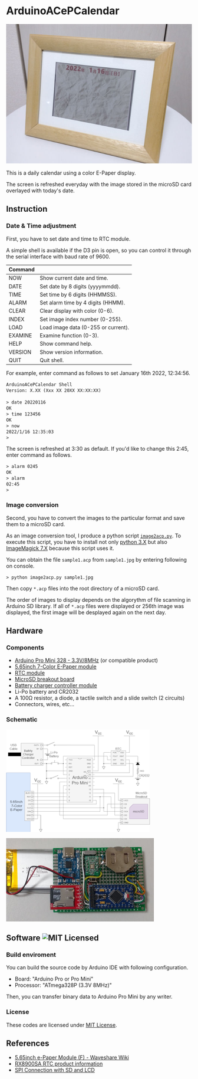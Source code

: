 # ArduinoACePCalendar

![Picture](doc/picture.jpg)

This is a daily calendar using a color E-Paper display.

The screen is refreshed everyday with the image stored in the microSD card overlayed with today's date.

## Instruction

### Date & Time adjustment

First, you have to set date and time to RTC module.

A simple shell is available if the D3 pin is open, so you can control it through the serial interface with baud rate of 9600.

| Command |                                     |
|---------|-------------------------------------|
| NOW     | Show current date and time.         |
| DATE    | Set date by 8 digits (yyyymmdd).    |
| TIME    | Set time by 6 digits (HHMMSS).      |
| ALARM   | Set alarm time by 4 digits (HHMM).  |
| CLEAR   | Clear display with color (0-6).     |
| INDEX   | Set image index number (0-255).     |
| LOAD    | Load image data (0-255 or current). |
| EXAMINE | Examine function (0-3).             |
| HELP    | Show command help.                  |
| VERSION | Show version information.           |
| QUIT    | Quit shell.                         |

For example, enter command as follows to set January 16th 2022, 12:34:56.

```
ArduinoACePCalendar Shell
Version: X.XX (Xxx XX 20XX XX:XX:XX)

> date 20220116
OK
> time 123456
OK
> now
2022/1/16 12:35:03
> 
```

The screen is refreshed at 3:30 as default. If you'd like to change this 2:45, enter command as follows.

```
> alarm 0245
OK
> alarm
02:45
>
```

### Image conversion

Second, you have to convert the images to the particular format and save them to a microSD card.

As an image conversion tool, I produce a python script [`image2acp.py`](tools/image2acp.py).
To execute this script, you have to install not only [python 3.X](https://www.python.org/) but also [ImageMagick 7.X](https://imagemagick.org/script/index.php) because this script uses it.

You can obtain the file `sample1.acp` from `sample1.jpg` by entering following on console.

```
> python image2acp.py sample1.jpg
```

Then copy `*.acp` files into the root directory of a microSD card.

The order of images to display depends on the algorythm of file scanning in Arduino SD library. If all of `*.acp` files were displayed or 256th image was displayed, the first image will be desplayed again on the next day.

## Hardware

### Components

* [Arduino Pro Mini 328 - 3.3V/8MHz](https://www.sparkfun.com/products/11114) (or compatible product)
* [5.65inch 7-Color E-Paper module](https://www.waveshare.com/5.65inch-e-paper-module-f.htm)
* [RTC module](https://akizukidenshi.com/catalog/g/gK-13009/)
* [MicroSD breakout board](https://www.sparkfun.com/products/13743)
* [Battery charger controller module](https://www.aitendo.com/product/19267)
* Li-Po battery and CR2032
* A 100&ohm; resistor, a diode, a tactile switch and a slide switch (2 circuits)
* Connectors, wires, etc...

### Schematic

[![Click to expand](doc/schematic_thumbnail.png)](doc/schematic.png)

![Sample](doc/circuit_sample.jpg)

## Software ![MIT Licensed](https://img.shields.io/badge/license-MIT-blue.svg)

### Build enviroment

You can build the source code by Arduino IDE with following configuration.

* Board: "Arduino Pro or Pro Mini"
* Processor: "ATmega328P (3.3V 8MHz)"

Then, you can transfer binary data to Arduino Pro Mini by any writer.

### License

These codes are licensed under [MIT License](LICENSE).

## References

* [5.65inch e-Paper Module (F) - Waveshare Wiki](https://www.waveshare.com/wiki/5.65inch_e-Paper_Module_(F))
* [RX8900SA RTC product information](https://www5.epsondevice.com/ja/products/rtc/rx8900sa.html)
* [SPI Connection with SD and LCD](http://sandglass888.livedoor.blog/archives/4084006.html)
